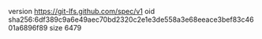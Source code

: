 version https://git-lfs.github.com/spec/v1
oid sha256:6df389c9a6e49aec70bd2320c2e1e3de558a3e68eeace3bef83c4601a6896f89
size 6479
